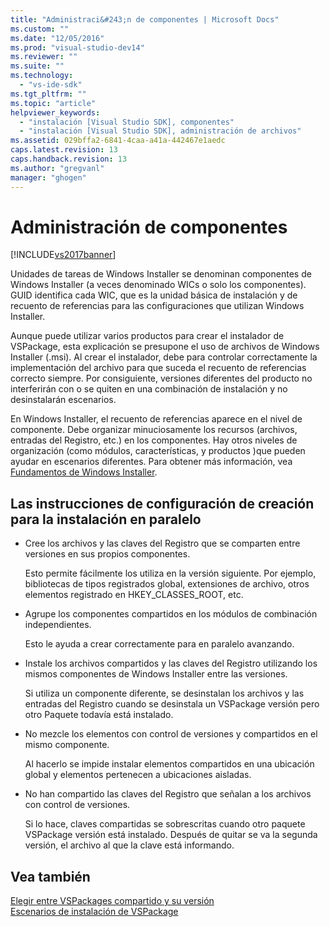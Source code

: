 ```yaml
---
title: "Administraci&#243;n de componentes | Microsoft Docs"
ms.custom: ""
ms.date: "12/05/2016"
ms.prod: "visual-studio-dev14"
ms.reviewer: ""
ms.suite: ""
ms.technology: 
  - "vs-ide-sdk"
ms.tgt_pltfrm: ""
ms.topic: "article"
helpviewer_keywords: 
  - "instalación [Visual Studio SDK], componentes"
  - "instalación [Visual Studio SDK], administración de archivos"
ms.assetid: 029bffa2-6841-4caa-a41a-442467e1aedc
caps.latest.revision: 13
caps.handback.revision: 13
ms.author: "gregvanl"
manager: "ghogen"
---
```

# Administraci&#243;n de componentes
[!INCLUDE[vs2017banner](../../code-quality/includes/vs2017banner.md)]

Unidades de tareas de Windows Installer se denominan componentes de Windows Installer \(a veces denominado WICs o solo los componentes\).  GUID identifica cada WIC, que es la unidad básica de instalación y de recuento de referencias para las configuraciones que utilizan Windows Installer.  
  
 Aunque puede utilizar varios productos para crear el instalador de VSPackage, esta explicación se presupone el uso de archivos de Windows Installer \(.msi\).  Al crear el instalador, debe para controlar correctamente la implementación del archivo para que suceda el recuento de referencias correcto siempre.  Por consiguiente, versiones diferentes del producto no interferirán con o se quiten en una combinación de instalación y no desinstalarán escenarios.  
  
 En Windows Installer, el recuento de referencias aparece en el nivel de componente.  Debe organizar minuciosamente los recursos \(archivos, entradas del Registro, etc.\) en los componentes.  Hay otros niveles de organización \(como módulos, características, y productos \)que pueden ayudar en escenarios diferentes.  Para obtener más información, vea [Fundamentos de Windows Installer](../../extensibility/internals/windows-installer-basics.md).  
  
## Las instrucciones de configuración de creación para la instalación en paralelo  
  
-   Cree los archivos y las claves del Registro que se comparten entre versiones en sus propios componentes.  
  
     Esto permite fácilmente los utiliza en la versión siguiente.  Por ejemplo, bibliotecas de tipos registrados global, extensiones de archivo, otros elementos registrado en HKEY\_CLASSES\_ROOT, etc.  
  
-   Agrupe los componentes compartidos en los módulos de combinación independientes.  
  
     Esto le ayuda a crear correctamente para en paralelo avanzando.  
  
-   Instale los archivos compartidos y las claves del Registro utilizando los mismos componentes de Windows Installer entre las versiones.  
  
     Si utiliza un componente diferente, se desinstalan los archivos y las entradas del Registro cuando se desinstala un VSPackage versión pero otro Paquete todavía está instalado.  
  
-   No mezcle los elementos con control de versiones y compartidos en el mismo componente.  
  
     Al hacerlo se impide instalar elementos compartidos en una ubicación global y elementos pertenecen a ubicaciones aisladas.  
  
-   No han compartido las claves del Registro que señalan a los archivos con control de versiones.  
  
     Si lo hace, claves compartidas se sobrescritas cuando otro paquete VSPackage versión está instalado.  Después de quitar se va la segunda versión, el archivo al que la clave está informando.  
  
## Vea también  
 [Elegir entre VSPackages compartido y su versión](../../extensibility/choosing-between-shared-and-versioned-vspackages.md)   
 [Escenarios de instalación de VSPackage](../../extensibility/internals/vspackage-setup-scenarios.md)